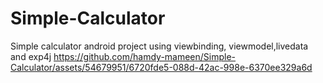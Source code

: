 # Simple-Calculator
Simple calculator android project using viewbinding, viewmodel,livedata and exp4j
https://github.com/hamdy-mameen/Simple-Calculator/assets/54679951/6720fde5-088d-42ac-998e-6370ee329a6d

